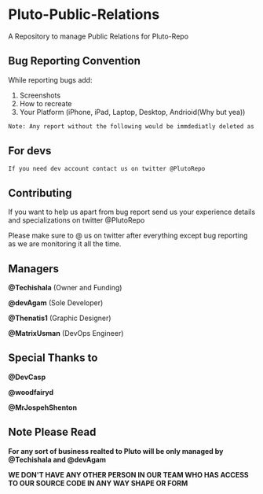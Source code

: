 # Pluto-Public-Relations
A Repository to manage Public Relations for Pluto-Repo


## Bug Reporting Convention

While reporting bugs add:
1. Screenshots
2. How to recreate
3. Your Platform (iPhone, iPad, Laptop, Desktop, Andrioid(Why but yea))

```bash
Note: Any report without the following would be immdediatly deleted as we need to recreate the bug
```

## For devs


    If you need dev account contact us on twitter @PlutoRepo    


## Contributing
If you want to help us apart from bug report send us your experience details and specializations on twitter @PlutoRepo

Please make sure to @ us on twitter after everything except bug reporting as we are monitoring it all the time.

## Managers 
**@Techishala** (Owner and Funding)

**@devAgam** (Sole Developer)

**@Thenatis1** (Graphic Designer)

**@MatrixUsman** (DevOps Engineer)

## Special Thanks to 
**@DevCasp** 

**@woodfairyd** 

**@MrJospehShenton** 


## Note Please Read
**For any sort of business realted to Pluto will be only managed by @Techishala and @devAgam**

**WE DON'T HAVE ANY OTHER PERSON IN OUR TEAM WHO HAS ACCESS TO OUR SOURCE CODE IN ANY WAY SHAPE OR FORM**
